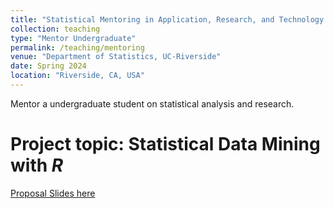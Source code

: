 ```yaml
---
title: "Statistical Mentoring in Application, Research, and Technology Program (SMART)"
collection: teaching
type: "Mentor Undergraduate"
permalink: /teaching/mentoring
venue: "Department of Statistics, UC-Riverside"
date: Spring 2024
location: "Riverside, CA, USA"
---
```


Mentor a undergraduate student on statistical analysis and research.

Project topic: Statistical Data Mining with *R*
=====

[Proposal Slides here](/files/SMART_Program_Proposal.pdf)
